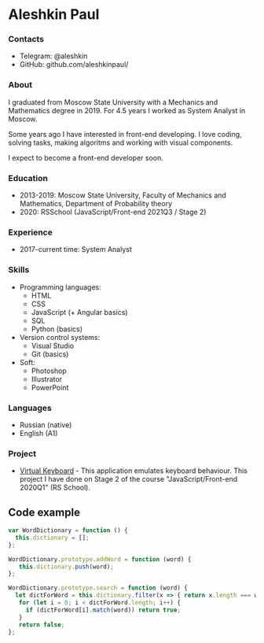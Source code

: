 
# Aleshkin Paul

### Contacts
* Telegram: @aleshkin
* GitHub: github.com/aleshkinpaul/

### About
I graduated from Moscow State University with a Mechanics and Mathematics degree in 2019.
For 4.5 years I worked as System Analyst in Moscow.

Some years ago I have interested in front-end developing. I love coding, solving tasks, making algoritms and working with visual components.

I expect to become a front-end developer soon.

### Education
- 2013-2019: Moscow State University, Faculty of Mechanics and Mathematics, Department of Probability theory
- 2020: RSSchool (JavaScript/Front-end 2021Q3 / Stage 2)

### Experience
- 2017-current time: System Analyst

### Skills
- Programming languages:
	- HTML
	- CSS
	- JavaScript (+ Angular basics)
	- SQL
	- Python (basics)
- Version control systems:
	- Visual Studio
	- Git (basics)
- Soft:
	- Photoshop
	- Illustrator
	- PowerPoint

### Languages
- Russian (native)
- English (A1)

### Project
- [Virtual Keyboard](https://aleshkinpaul.github.io/virtual-keyboard/) - This application emulates keyboard behaviour. This project I have done on Stage 2 of the course "JavaScript/Front-end 2020Q1" (RS School).

## Code example
```js
var WordDictionary = function () {
  this.dictionary = [];
};

WordDictionary.prototype.addWord = function (word) {
   this.dictionary.push(word);
};

WordDictionary.prototype.search = function (word) {
  let dictForWord = this.dictionary.filter(x => { return x.length === word.length });
   for (let i = 0; i < dictForWord.length; i++) {
     if (dictForWord[i].match(word)) return true;
   }
   return false;
};
```